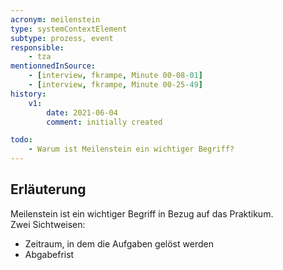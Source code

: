 ```yaml
---
acronym: meilenstein
type: systemContextElement
subtype: prozess, event 
responsible:
    - tza
mentionnedInSource: 
    - [interview, fkrampe, Minute 00-08-01]   
    - [interview, fkrampe, Minute 00-25-49]
history:
    v1:
        date: 2021-06-04
        comment: initially created

todo:
    - Warum ist Meilenstein ein wichtiger Begriff?
---
```


## Erläuterung

Meilenstein ist ein wichtiger Begriff in Bezug auf das Praktikum.\
Zwei Sichtweisen:
* Zeitraum, in dem die Aufgaben gelöst werden
* Abgabefrist 
